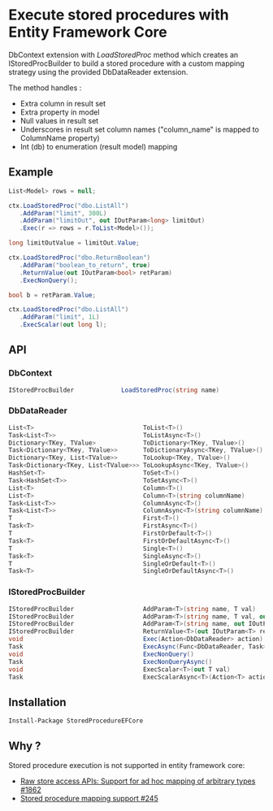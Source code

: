  # Execute stored procedures with Entity Framework Core

DbContext extension with *LoadStoredProc* method which creates
an IStoredProcBuilder to build a stored procedure with a custom
mapping strategy using the provided DbDataReader extension.

The method handles :
- Extra column in result set
- Extra property in model
- Null values in result set
- Underscores in result set column names ("column_name" is mapped to ColumnName property)
- Int (db) to enumeration (result model) mapping

## Example

```csharp
List<Model> rows = null;

ctx.LoadStoredProc("dbo.ListAll")
   .AddParam("limit", 300L)
   .AddParam("limitOut", out IOutParam<long> limitOut)
   .Exec(r => rows = r.ToList<Model>());

long limitOutValue = limitOut.Value;

ctx.LoadStoredProc("dbo.ReturnBoolean")
   .AddParam("boolean_to_return", true)
   .ReturnValue(out IOutParam<bool> retParam)
   .ExecNonQuery();

bool b = retParam.Value;

ctx.LoadStoredProc("dbo.ListAll")
   .AddParam("limit", 1L)
   .ExecScalar(out long l);
```

## API

### DbContext
```csharp
IStoredProcBuilder             LoadStoredProc(string name)
```

### DbDataReader
```csharp
List<T>                              ToList<T>()
Task<List<T>>                        ToListAsync<T>()
Dictionary<TKey, TValue>             ToDictionary<TKey, TValue>()
Task<Dictionary<TKey, TValue>>       ToDictionaryAsync<TKey, TValue>()
Dictionary<TKey, List<TValue>>       ToLookup<TKey, TValue>()
Task<Dictionary<TKey, List<TValue>>> ToLookupAsync<TKey, TValue>()
HashSet<T>                           ToSet<T>()
Task<HashSet<T>>                     ToSetAsync<T>()
List<T>                              Column<T>()
List<T>                              Column<T>(string columnName)
Task<List<T>>                        ColumnAsync<T>()
Task<List<T>>                        ColumnAsync<T>(string columnName)
T                                    First<T>()
Task<T>                              FirstAsync<T>()
T                                    FirstOrDefault<T>()
Task<T>                              FirstOrDefaultAsync<T>()
T                                    Single<T>()
Task<T>                              SingleAsync<T>()
T                                    SingleOrDefault<T>()
Task<T>                              SingleOrDefaultAsync<T>()
```

### IStoredProcBuilder
```csharp
IStoredProcBuilder                   AddParam<T>(string name, T val)                             // Input parameter
IStoredProcBuilder                   AddParam<T>(string name, T val, out OutParam<T> outParam)   // Input/Ouput parameter
IStoredProcBuilder                   AddParam<T>(string name, out IOutParam<T> outParam)         // Ouput parameter
IStoredProcBuilder                   ReturnValue<T>(out IOutParam<T> retParam)
void                                 Exec(Action<DbDataReader> action)
Task                                 ExecAsync(Func<DbDataReader, Task> action)
void                                 ExecNonQuery()
Task                                 ExecNonQueryAsync()
void                                 ExecScalar<T>(out T val)
Task                                 ExecScalarAsync<T>(Action<T> action)
```

## Installation

` Install-Package StoredProcedureEFCore `

## Why ?

Stored procedure execution is not supported in entity framework core:
- [Raw store access APIs: Support for ad hoc mapping of arbitrary types #1862](https://github.com/aspnet/EntityFramework/issues/1862)
- [Stored procedure mapping support #245](https://github.com/aspnet/EntityFramework/issues/245)
